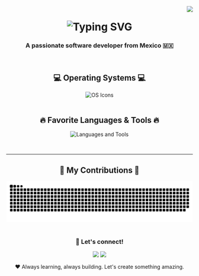 <!-- Visitor Badge -->
<img align="right" src="https://visitor-badge.laobi.icu/badge?page_id=JoelynCapyrby777.JoelynCapyrby777" />

<!-- Encabezado animado -->
<h1 align="center">
  <img src="https://readme-typing-svg.herokuapp.com/?font=Righteous&size=35&center=true&vCenter=true&width=500&height=70&duration=4000&lines=Hi+There!+👋;+I'm+Joelyn+Canul!;" alt="Typing SVG" />
</h1>

<h3 align="center">A passionate software developer from Mexico 🇲🇽</h3>

<br/>

<!-- Sistemas operativos -->
<h2 align="center">💻 Operating Systems 💻</h2>
<div align="center">
  <img src="https://skillicons.dev/icons?i=ubuntu,windows" alt="OS Icons" />
</div>

<br/>

<!-- Lenguajes favoritos -->
<h2 align="center">🔥 Favorite Languages & Tools 🔥</h2>
<p align="center">
  <img src="https://skillicons.dev/icons?i=php,js,ts,nodejs,react,laravel,nestjs,mysql,mongodb,html,css,vscode,git" alt="Languages and Tools" />
</p>

<br/>
<hr/>

<!-- Snake contributions -->
<div align="center">
  <h2>🐍 My Contributions 🐍</h2>
  <img src="https://raw.githubusercontent.com/salesp07/salesp07/output/github-contribution-grid-snake.svg" alt="snake eating my contributions" />
</div>

<br/>

<!-- Footer profesional -->
<h3 align="center">💬 Let's connect!</h3>
<p align="center">
  <a href="https://github.com/JoelynCapyrby777" target="_blank"><img src="https://img.shields.io/badge/GitHub-%2312100E.svg?style=for-the-badge&logo=github&logoColor=white" /></a>
  <a href="mailto:yoel.canul.yacg@gmail.com"><img src="https://img.shields.io/badge/Gmail-D14836?style=for-the-badge&logo=gmail&logoColor=white" /></a>
</p>

<p align="center">
  ❤️ Always learning, always building. Let's create something amazing.
</p>
